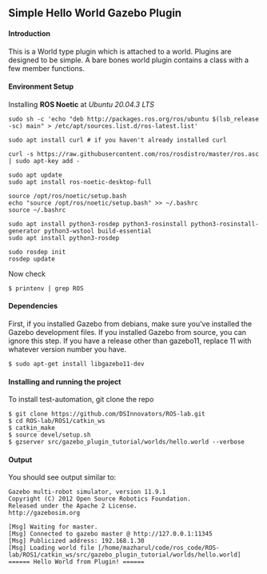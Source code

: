 ## Simple Hello World Gazebo Plugin 

#### Introduction

This is a World type plugin which is attached to a world.
Plugins are designed to be simple. A bare bones world plugin contains a class with a few member functions.

#### Environment Setup
Installing **ROS Noetic** at *Ubuntu 20.04.3 LTS*
    
    sudo sh -c 'echo "deb http://packages.ros.org/ros/ubuntu $(lsb_release -sc) main" > /etc/apt/sources.list.d/ros-latest.list'
    
    sudo apt install curl # if you haven't already installed curl
     
    curl -s https://raw.githubusercontent.com/ros/rosdistro/master/ros.asc | sudo apt-key add -
     
    sudo apt update
    sudo apt install ros-noetic-desktop-full
     
    source /opt/ros/noetic/setup.bash
    echo "source /opt/ros/noetic/setup.bash" >> ~/.bashrc
    source ~/.bashrc
     
    sudo apt install python3-rosdep python3-rosinstall python3-rosinstall-generator python3-wstool build-essential
    sudo apt install python3-rosdep
     
    sudo rosdep init
    rosdep update
 
Now check

    $ printenv | grep ROS


#### Dependencies
First, if you installed Gazebo from debians, make sure you've installed the Gazebo development files. If you installed Gazebo from source, you can ignore this step. If you have a release other than gazebo11, replace 11 with whatever version number you have.

    $ sudo apt-get install libgazebo11-dev
    


#### Installing and running the project
To install test-automation, git clone the repo

    $ git clone https://github.com/DSInnovators/ROS-lab.git
    $ cd ROS-lab/ROS1/catkin_ws
    $ catkin_make
    $ source devel/setup.sh 
    $ gzserver src/gazebo_plugin_tutorial/worlds/hello.world --verbose       
   

#### Output
You should see output similar to:

    Gazebo multi-robot simulator, version 11.9.1
    Copyright (C) 2012 Open Source Robotics Foundation.
    Released under the Apache 2 License.
    http://gazebosim.org
    
    [Msg] Waiting for master.
    [Msg] Connected to gazebo master @ http://127.0.0.1:11345
    [Msg] Publicized address: 192.168.1.30
    [Msg] Loading world file [/home/mazharul/code/ros_code/ROS-lab/ROS1/catkin_ws/src/gazebo_plugin_tutorial/worlds/hello.world]
    ====== Hello World from Plugin! ======
    

   


